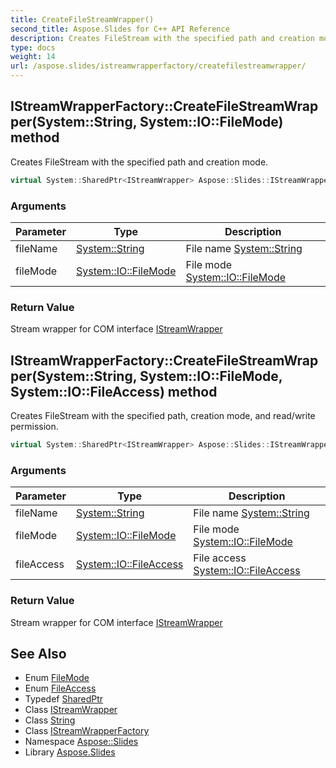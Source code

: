 ```yaml
---
title: CreateFileStreamWrapper()
second_title: Aspose.Slides for C++ API Reference
description: Creates FileStream with the specified path and creation mode.
type: docs
weight: 14
url: /aspose.slides/istreamwrapperfactory/createfilestreamwrapper/
---
```

## IStreamWrapperFactory::CreateFileStreamWrapper(System::String, System::IO::FileMode) method


Creates FileStream with the specified path and creation mode.

```cpp
virtual System::SharedPtr<IStreamWrapper> Aspose::Slides::IStreamWrapperFactory::CreateFileStreamWrapper(System::String fileName, System::IO::FileMode fileMode)=0
```


### Arguments

| Parameter | Type | Description |
| --- | --- | --- |
| fileName | [System::String](../../../system/string/) | File name [System::String](../../../system/string/) |
| fileMode | [System::IO::FileMode](../../../system.io/filemode/) | File mode [System::IO::FileMode](../../../system.io/filemode/) |

### Return Value

Stream wrapper for COM interface [IStreamWrapper](../../istreamwrapper/)

## IStreamWrapperFactory::CreateFileStreamWrapper(System::String, System::IO::FileMode, System::IO::FileAccess) method


Creates FileStream with the specified path, creation mode, and read/write permission.

```cpp
virtual System::SharedPtr<IStreamWrapper> Aspose::Slides::IStreamWrapperFactory::CreateFileStreamWrapper(System::String fileName, System::IO::FileMode fileMode, System::IO::FileAccess fileAccess)=0
```


### Arguments

| Parameter | Type | Description |
| --- | --- | --- |
| fileName | [System::String](../../../system/string/) | File name [System::String](../../../system/string/) |
| fileMode | [System::IO::FileMode](../../../system.io/filemode/) | File mode [System::IO::FileMode](../../../system.io/filemode/) |
| fileAccess | [System::IO::FileAccess](../../../system.io/fileaccess/) | File access [System::IO::FileAccess](../../../system.io/fileaccess/) |

### Return Value

Stream wrapper for COM interface [IStreamWrapper](../../istreamwrapper/)

## See Also

* Enum [FileMode](../../../system.io/filemode/)
* Enum [FileAccess](../../../system.io/fileaccess/)
* Typedef [SharedPtr](../../../system/sharedptr/)
* Class [IStreamWrapper](../../istreamwrapper/)
* Class [String](../../../system/string/)
* Class [IStreamWrapperFactory](../)
* Namespace [Aspose::Slides](../../)
* Library [Aspose.Slides](../../../)